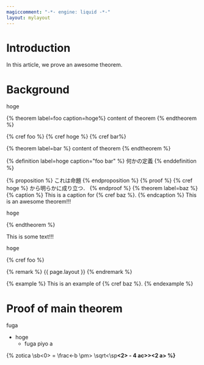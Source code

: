 ```yaml
---
magiccomment: "-*- engine: liquid -*-"
layout: mylayout
---
```


# Introduction
In this article, we prove an awesome theorem.

# Background
hoge

{% theorem label=foo caption=hoge%}
  content of theorem
{% endtheorem %}

{% cref foo %}
{% cref hoge %}
{% cref bar%}

{% theorem label=bar %}
  content of theorem
{% endtheorem %}

{% definition label=hoge caption="foo bar" %}
  何かの定義
{% enddefinition %}

{% proposition %}
  これは命題
{% endproposition %}
{% proof %}
  {% cref hoge %} から明らかに成り立つ．
{% endproof %}
{% theorem label=baz %}
  {% caption %}
    This is a caption for
    {% cref baz %}.
  {% endcaption %}
  This is an awesome theorem!!!
  <pre>hoge</pre>
{% endtheorem %}

This is some text!!!
<pre>hoge</pre>

{% cref foo %}

{% remark %}
  {{ page.layout }}
{% endremark %}

{% example %}
  This is an example of {% cref baz %}.
{% endexample %}
# Proof of main theorem
fuga
- hoge
  - fuga
    piyo
a

{% zotica \sb<x><0> = \frac<-b \pm> \sqrt<\sp<b><2> - 4 ac>><2 a> %}
